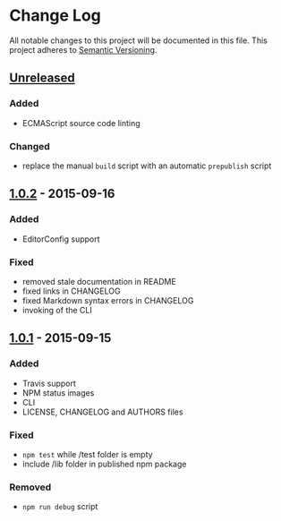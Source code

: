 # Change Log

All notable changes to this project will be documented in this file.
This project adheres to [Semantic Versioning](http://semver.org/).

## [Unreleased][unreleased]

### Added
- ECMAScript source code linting

### Changed
- replace the manual `build` script with an automatic `prepublish` script

## [1.0.2] - 2015-09-16

### Added
- EditorConfig support

### Fixed
- removed stale documentation in README
- fixed links in CHANGELOG
- fixed Markdown syntax errors in CHANGELOG
- invoking of the CLI

## [1.0.1] - 2015-09-15

### Added
- Travis support
- NPM status images
- CLI
- LICENSE, CHANGELOG and AUTHORS files

### Fixed
- `npm test` while /test folder is empty
- include /lib folder in published npm package

### Removed
- `npm run debug` script

[unreleased]: https://github.com/jakutis/directory-hash-js/compare/v1.0.2...HEAD
[1.0.2]: https://github.com/jakutis/directory-hash-js/compare/v1.0.1...v1.0.2
[1.0.1]: https://github.com/jakutis/directory-hash-js/compare/v1.0.0...v1.0.1

